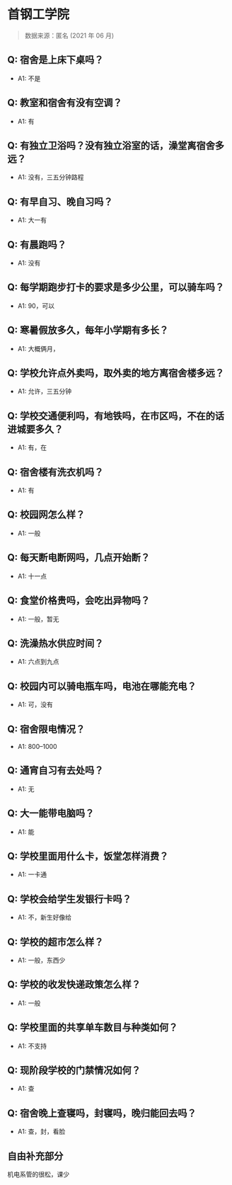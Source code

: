 # 首钢工学院

> 数据来源：匿名 (2021 年 06 月)

## Q: 宿舍是上床下桌吗？

- A1: 不是

## Q: 教室和宿舍有没有空调？

- A1: 有

## Q: 有独立卫浴吗？没有独立浴室的话，澡堂离宿舍多远？

- A1: 没有，三五分钟路程

## Q: 有早自习、晚自习吗？

- A1: 大一有

## Q: 有晨跑吗？

- A1: 没有

## Q: 每学期跑步打卡的要求是多少公里，可以骑车吗？

- A1: 90，可以

## Q: 寒暑假放多久，每年小学期有多长？

- A1: 大概俩月，

## Q: 学校允许点外卖吗，取外卖的地方离宿舍楼多远？

- A1: 允许，三五分钟

## Q: 学校交通便利吗，有地铁吗，在市区吗，不在的话进城要多久？

- A1: 有，在

## Q: 宿舍楼有洗衣机吗？

- A1: 有

## Q: 校园网怎么样？

- A1: 一般

## Q: 每天断电断网吗，几点开始断？

- A1: 十一点

## Q: 食堂价格贵吗，会吃出异物吗？

- A1: 一般，暂无

## Q: 洗澡热水供应时间？

- A1: 六点到九点

## Q: 校园内可以骑电瓶车吗，电池在哪能充电？

- A1: 可，没有

## Q: 宿舍限电情况？

- A1: 800–1000

## Q: 通宵自习有去处吗？

- A1: 无

## Q: 大一能带电脑吗？

- A1: 能

## Q: 学校里面用什么卡，饭堂怎样消费？

- A1: 一卡通

## Q: 学校会给学生发银行卡吗？

- A1: 不，新生好像给

## Q: 学校的超市怎么样？

- A1: 一般，东西少

## Q: 学校的收发快递政策怎么样？

- A1: 一般

## Q: 学校里面的共享单车数目与种类如何？

- A1: 不支持

## Q: 现阶段学校的门禁情况如何？

- A1: 查

## Q: 宿舍晚上查寝吗，封寝吗，晚归能回去吗？

- A1: 查，封，看脸

## 自由补充部分

机电系管的很松，课少